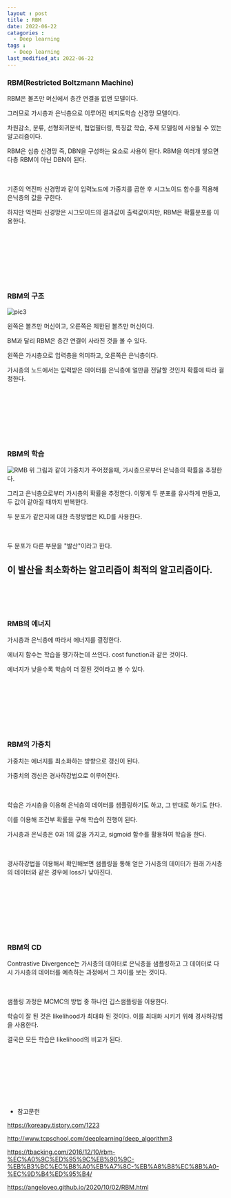 ```yaml
---
layout : post
title : RBM
date: 2022-06-22
catagories : 
  - Deep learning
tags : 
  - Deep learning
last_modified_at: 2022-06-22
---
```


### RBM(Restricted Boltzmann Machine)
RBM은 볼츠만 머신에서 층간 연결을 없앤 모델이다.

그러므로 가시층과 은닉층으로 이루어진 비지도학습 신경망 모델이다.

차원감소, 분류, 선형회귀분석, 협업필터링, 특징값 학습, 주제 모델링에 사용될 수 있는 알고리즘이다.

RBM은 심층 신경망 즉, DBN을 구성하는 요소로 사용이 된다. RBM을 여러개 쌓으면 다층 RBM이 아닌 DBN이 된다.

<br></br>
기존의 역전파 신경망과 같이 입력노드에 가중치를 곱한 후 시그노이드 함수를 적용해 은닉층의 값을 구한다.

하지만 역전파 신경망은 시그모이드의 결과값이 출력값이지만, RBM은 확률분포를 이용한다.

<br></br><br></br>
----

### RBM의 구조
![pic3](https://user-images.githubusercontent.com/76985302/175039703-c5ba6c84-e31d-43ff-8d9f-27ce75981f56.png)

왼쪽은 볼츠만 머신이고, 오른쪽은 제한된 볼츠만 머신이다.

BM과 달리 RBM은 층간 연결이 사라진 것을 볼 수 있다.

왼쪽은 가시층으로 입력층을 의미하고, 오른쪽은 은닉층이다.

가시층의 노드에서는 입력받은 데이터를 은닉층에 얼만큼 전달할 것인지 확률에 따라 결정한다.

<br></br><br></br>
----

### RBM의 학습

![RMB](https://user-images.githubusercontent.com/76985302/175485125-d945912a-744f-4fc8-9838-ffec1e36d76b.PNG)
위 그림과 같이 가중치가 주어졌을때, 가시층으로부터 은닉층의 확률을 추정한다.

그리고 은닉층으로부터 가시층의 확률을 추정한다. 이렇게 두 분포를 유사하게 만들고, 두 값이 같아질 때까지 반복한다.

두 분포가 같은지에 대한 측정방법은 KLD를 사용한다.

<br></br>
두 분포가 다른 부분을 "발산"이라고 한다.

이 발산을 최소화하는 알고리즘이 최적의 알고리즘이다.
<br></br><br></br>
----

### RMB의 에너지

가시층과 은닉층에 따라서 에너지를 결정한다.

에너지 함수는 학습을 평가하는데 쓰인다. cost function과 같은 것이다.

에너지가 낮을수록 학습이 더 잘된 것이라고 볼 수 있다.

<br></br><br></br>
----

### RBM의 가중치

가중치는 에너지를 최소화하는 방향으로 갱신이 된다.

가중치의 갱신은 경사하강법으로 이루어진다.

<br></br>
학습은 가시층을 이용해 은닉층의 데이터를 샘플링하기도 하고, 그 반대로 하기도 한다.

이를 이용해 조건부 확률을 구해 학습이 진행이 된다.

가시층과 은닉층은 0과 1의 값을 가지고, sigmoid 함수를 활용하여 학습을 한다.

<br></br>
경사하강법을 이용해서 확인해보면 샘플링을 통해 얻은 가시층의 데이터가 원래 가시층의 데이터와 같은 경우에 loss가 낮아진다.

<br></br><br></br>
----

### RBM의 CD

Contrastive Divergence는 가시층의 데이터로 은닉층을 샘플링하고 그 데이터로 다시 가시층의 데이터를 예측하는 과정에서 그 차이를 보는 것이다.

<br></br>
샘플링 과정은 MCMC의 방법 중 하나인 깁스샘플링을 이용한다.

학습이 잘 된 것은 likelihood가 최대화 된 것이다. 이를 최대화 시키기 위해 경사하강법을 사용한다.

결국은 모든 학습은 likelihood의 비교가 된다.


<br></br><br></br>
---
- 참고문헌

<https://koreapy.tistory.com/1223>

<http://www.tcpschool.com/deeplearning/deep_algorithm3>

<https://tbacking.com/2016/12/10/rbm-%EC%A0%9C%ED%95%9C%EB%90%9C-%EB%B3%BC%EC%B8%A0%EB%A7%8C-%EB%A8%B8%EC%8B%A0-%EC%9D%B4%ED%95%B4/>

<https://angeloyeo.github.io/2020/10/02/RBM.html>
